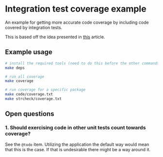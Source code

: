 # Integration test coverage example

An example for getting more accurate code coverage by including code covered by integration tests.

This is based off the idea presented in [this](https://www.ory.sh/golang-go-code-coverage-accurate/) article.

## Example usage

```bash
# install the required tools (need to do this before the other commands will work).
make deps

# run all coverage
make coverage

# run coverage for a specific package
make code/coverage.txt
make strcheck/coverage.txt
```


## Open questions

### 1. Should exercising code in other unit tests count towards coverage?

See the `@todo` item. Utilizing the application the default way would mean that this is the case. If that is
undesirable there might be a way around it.
